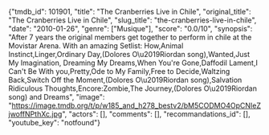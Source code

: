 {"tmdb_id": 101901, "title": "The Cranberries Live in Chile", "original_title": "The Cranberries Live in Chile", "slug_title": "the-cranberries-live-in-chile", "date": "2010-01-26", "genre": ["Musique"], "score": "0.0/10", "synopsis": "After 7 years the original members get together to perform in chile at the Movistar Arena. With an amazing Setlist: How,Animal Instinct,Linger,Ordinary Day,(Dolores O\u2019Riordan song),Wanted,Just My Imagination, Dreaming My Dreams,When You're Gone,Daffodil Lament,I Can't Be With you,Pretty,Ode to My Family,Free to Decide,Waltzing Back,Switch Off the Moment,(Dolores O\u2019Riordan song),Salvation Ridiculous Thoughts,Encore:Zombie,The Journey,(Dolores O\u2019Riordan song) and Dreams", "image": "https://image.tmdb.org/t/p/w185_and_h278_bestv2/bM5CODMO4OpCNIeZjwoffNPthXc.jpg", "actors": [], "comments": [], "recommandations_id": [], "youtube_key": "notfound"}